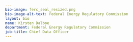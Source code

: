 ```yaml
---
bio-image: ferc_seal_resized.png
bio-image-alt-text: Federal Energy Regulatory Commission
layout: bio
name: Kirsten Dalboe
department: Federal Energy Regulatory Commission
job-title: Chief Data Officer
---
```


